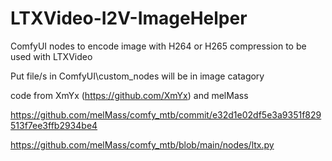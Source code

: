 # LTXVideo-I2V-ImageHelper

ComfyUI nodes to encode image with H264 or H265 compression to be used with LTXVideo

Put file/s in ComfyUI\custom_nodes
will be in image catagory

code from XmYx (https://github.com/XmYx) and melMass

https://github.com/melMass/comfy_mtb/commit/e32d1e02df5e3a9351f829513f7ee3ffb2934be4

https://github.com/melMass/comfy_mtb/blob/main/nodes/ltx.py

